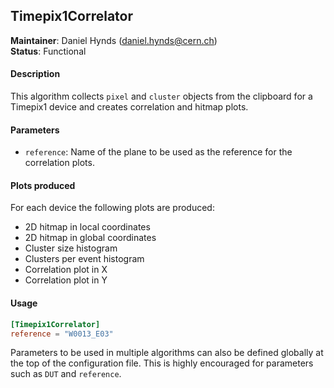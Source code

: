 ## Timepix1Correlator
**Maintainer**: Daniel Hynds (<daniel.hynds@cern.ch>)   
**Status**: Functional   

#### Description
This algorithm collects `pixel` and `cluster` objects from the clipboard for a Timepix1 device and creates correlation and hitmap plots.

#### Parameters
* `reference`: Name of the plane to be used as the reference for the correlation plots.

#### Plots produced
For each device the following plots are produced:
* 2D hitmap in local coordinates
* 2D hitmap in global coordinates
* Cluster size histogram
* Clusters per event histogram
* Correlation plot in X
* Correlation plot in Y

#### Usage
```toml
[Timepix1Correlator]
reference = "W0013_E03"
```
Parameters to be used in multiple algorithms can also be defined globally at the top of the configuration file. This is highly encouraged for parameters such as `DUT` and `reference`.
